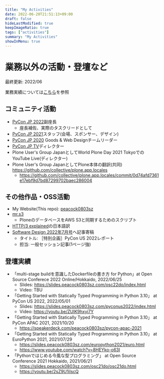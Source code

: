 ```yaml
---
title: "My Activities"
date: 2022-06-20T21:51:13+09:00
draft: false
hideLastModified: true
keepImageRatio: true
tags: ["activities"]
summary: "My Activities"
showInMenu: true
---
```


# 業務以外の活動・登壇など

最終更新: 2022/06

業務実績については[こちら](./resume.md)を参照

## コミュニティ活動

- [PyCon JP 2022](https://2022.pycon.jp)副座長
    - 座長補佐、実際のタスクリードとして
- [PyCon JP 2021](https://2021.pycon.jp)スタッフ(会場、スポンサー、デザイン)
- [PyCon JP 2020](https://pycon.jp/2020) Goods & Web Designチームリーダー
- [PyCon JP TV](https://tv.pycon.jp)ディレクター
- Plone User's Group JapanとしてWorld Plone Day 2021 TokyoでのYouTube Live(ディレクター)
- Plone User's Group JapanとしてPlone本体の翻訳(共同) <https://github.com/collective/plone.app.locales>
    - <https://github.com/collective/plone.app.locales/commit/0d74afd7361e17ebf9d7bd87299702baec286004>

## その他作品・OSS活動

- My Website(This repo): [peacock0803sz](https://github.com/peacock0803sz/peacock0803sz)
- [mr.s3](https://github.com/peacock0803sz/mr.s3)
    - PloneのデータベースをAWS S3と同期するためのスクリプト
- [HTTP/3 explained](https://daniel.haxx.se/http3-explained/)の日本語訳
- [Software Design 2022年7月号](https://gihyo.jp/magazine/SD/archive/2022/202207)へ記事寄稿
    - タイトル: ［特別企画］PyCon US 2022レポート
    - 担当: 一般セッション記事(1ページ強)

## 登壇実績

- 「multi-stage buildを意識したDockerfileの書き方 for Python」at Open Source Conferece 2022 Online/Hokkaido, 2022/06/25
    - Slides: <https://slides.peacock0803sz.com/osc22do/index.html>
    - Video: TBU
- 「Getting Started with Statically Typed Programming in Python 3.10」 at PyCon US 2022, 2022/05/01
    - Slides: <https://slides.peacock0803sz.com/pyconus2022/index.html>
    - Video: <https://youtu.be/ZUIK9hxyi7Y>
- 「Getting Started with Statically Typed Programming in Python 3.10」 at PyCon APAC 2021, 2021/10/20
    - <https://speakerdeck.com/peacock0803sz/pycon-apac-2021>
- 「Getting Started with Statically Typed Programming in Python 3.10」 at EuroPython 2021, 2021/07/29
    - <https://slides.peacock0803sz.com/europython2021/euro.html>
    - <https://www.youtube.com/watch?v=8HEYko-o63I>
- 「Pythonではじめる今風な型プログラミング」 at Open Source Conference 2021 Hokkaido, 2021/06/21
    - <https://slides.peacock0803sz.com/osc21do/osc21do.html>
    - <https://youtu.be/2sZ9U1iIscQ>